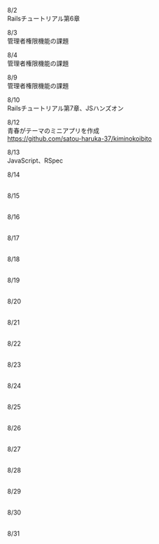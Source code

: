 8/2<br>
Railsチュートリアル第6章<br>

8/3<br>
管理者権限機能の課題<br>

8/4<br>
管理者権限機能の課題<br>

8/9<br>
管理者権限機能の課題<br>

8/10<br>
Railsチュートリアル第7章、JSハンズオン<br>

8/12<br>
青春がテーマのミニアプリを作成<br>
https://github.com/satou-haruka-37/kiminokoibito<br>

8/13<br>
JavaScript、RSpec<br>

8/14<br>
<br>

8/15<br>
<br>

8/16<br>
<br>

8/17<br>
<br>

8/18<br>
<br>

8/19<br>
<br>

8/20<br>
<br>

8/21<br>
<br>

8/22<br>
<br>

8/23<br>
<br>

8/24<br>
<br>

8/25<br>
<br>

8/26<br>
<br>

8/27<br>
<br>

8/28<br>
<br>

8/29<br>
<br>

8/30<br>
<br>

8/31<br>
<br>
